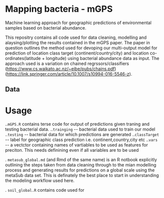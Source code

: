 # Mapping bacteria - mGPS
Machine learning approach for geographic predictions of environmental samples based on bacterial abundance. 

This repositry contains all code used for data cleaning, modelling and alaysing/plotting the results contained in the mGPS paper. The paper in question outlines the method used for devoping our multi-output model for prediction of location class target (continent/country/city) and location co-ordinates(latitude + longitude) using bacterial abundance data as input. The approach used is a variation on chained regrssors/classifiers (https://www.cs.waikato.ac.nz/~eibe/pubs/chains.pdf) (https://link.springer.com/article/10.1007/s10994-016-5546-z). 

## Data

# Usage 

..`mGPS.R` contains terse code for output of predictions given traning and testing bacterial data. 
  ..`trainging` -- bacterial data used to train our model
  ..`testing` -- bacterial data for which predictions are generated
  ..`classTarget` -- label for geographic class prediction i.e. continent,country,city etc
  ..`vars` -- a vectctor containing names of vartiables to be used as features for preciton. This needs definining even if all            variables are to be used

. `metasub_global.md` (and Rmd of the same name) is an R notbook explicitly outlining the steps taken from data cleaning through to the mian modelling process and generating results for predictions on a global scale using the metaSub data set. This is definately the best place to start in understanding the modeling workflow used here. 

. `soil_global.R` contains code used for 

